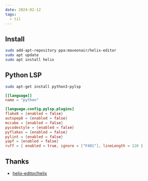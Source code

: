 ```yaml
---
date: 2024-02-12
tags:
  - til
---
```



## Install

```sh
sudo add-apt-repository ppa:maveonair/helix-editor
sudo apt update
sudo apt install helix
```

## Python LSP

```sh
sudo apt-get install python3-pylsp
```

```toml title="~/.config/helix/languages.toml"
[[language]]
name = "python"

[language.config.pylsp.plugins]
flake8 = {enabled = false}
autopep8 = {enabled = false}
mccabe = {enabled = false}
pycodestyle = {enabled = false}
pyflakes = {enabled = false}
pylint = {enabled = false}
yapf = {enabled = false}
ruff = { enabled = true, ignore = ["F401"], lineLength = 120 }
```

## Thanks

- [helix-editor/helix](https://github.com/helix-editor/helix)

